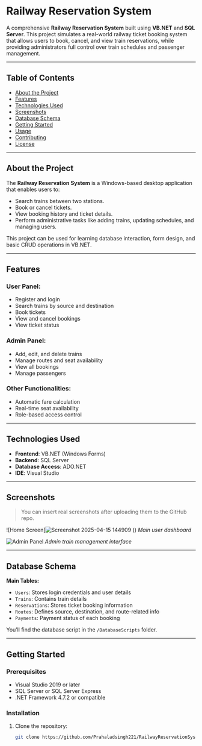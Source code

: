 #  Railway Reservation System

A comprehensive **Railway Reservation System** built using **VB.NET** and **SQL Server**. This project simulates a real-world railway ticket booking system that allows users to book, cancel, and view train reservations, while providing administrators full control over train schedules and passenger management.

---

##  Table of Contents

- [About the Project](#about-the-project)
- [Features](#features)
- [Technologies Used](#technologies-used)
- [Screenshots](#screenshots)
- [Database Schema](#database-schema)
- [Getting Started](#getting-started)
- [Usage](#usage)
- [Contributing](#contributing)
- [License](#license)

---

##  About the Project

The **Railway Reservation System** is a Windows-based desktop application that enables users to:

- Search trains between two stations.
- Book or cancel tickets.
- View booking history and ticket details.
- Perform administrative tasks like adding trains, updating schedules, and managing users.

This project can be used for learning database interaction, form design, and basic CRUD operations in VB.NET.

---

##  Features

###  User Panel:
- Register and login
- Search trains by source and destination
- Book tickets
- View and cancel bookings
- View ticket status

###  Admin Panel:
- Add, edit, and delete trains
- Manage routes and seat availability
- View all bookings
- Manage passengers

### Other Functionalities:
- Automatic fare calculation
- Real-time seat availability
- Role-based access control

---

## Technologies Used

- **Frontend**: VB.NET (Windows Forms)
- **Backend**: SQL Server
- **Database Access**: ADO.NET
- **IDE**: Visual Studio

---

##  Screenshots

> You can insert real screenshots after uploading them to the GitHub repo.

![Home Screen]![Screenshot 2025-04-15 144909](https://github.com/user-attachments/assets/fadbb7b3-e988-463f-8312-534b9cbeabf7)
()
*Main user dashboard*

![Admin Panel](screenshots/admin.png)
*Admin train management interface*

---

##  Database Schema

**Main Tables:**
- `Users`: Stores login credentials and user details
- `Trains`: Contains train details
- `Reservations`: Stores ticket booking information
- `Routes`: Defines source, destination, and route-related info
- `Payments`: Payment status of each booking

You’ll find the database script in the `/DatabaseScripts` folder.

---

##  Getting Started

### Prerequisites

- Visual Studio 2019 or later
- SQL Server or SQL Server Express
- .NET Framework 4.7.2 or compatible

### Installation

1. Clone the repository:
   ```bash
   git clone https://github.com/Prahaladsingh221/RailwayReservationSystem.git
